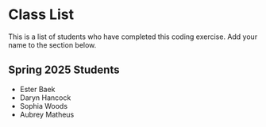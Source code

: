# Class List

This is a list of students who have completed this coding exercise. Add your name to the section below.

<!-- Note: 
Format your name with a - at the beginning of the line, like this:

- Eric Anderson

-->

## Spring 2025 Students
- Ester Baek
- Daryn Hancock
- Sophia Woods
- Aubrey Matheus
